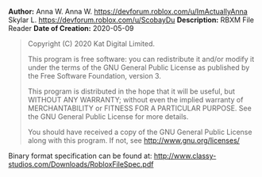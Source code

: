 **Author:** Anna W. Anna W. <https://devforum.roblox.com/u/ImActuallyAnna> Skylar L. <https://devforum.roblox.com/u/ScobayDu>
**Description:** RBXM File Reader
**Date of Creation:** 2020-05-09

> Copyright (C) 2020 Kat Digital Limited.
>
> This program is free software: you can redistribute it and/or modify
> it under the terms of the GNU General Public License as published by
> the Free Software Foundation, version 3.
>
> This program is distributed in the hope that it will be useful, but
> WITHOUT ANY WARRANTY; without even the implied warranty of
> MERCHANTABILITY or FITNESS FOR A PARTICULAR PURPOSE. See the GNU
> General Public License for more details.
>
> You should have received a copy of the GNU General Public License
> along with this program. If not, see <http://www.gnu.org/licenses/>

Binary format specification can be found at:
http://www.classy-studios.com/Downloads/RobloxFileSpec.pdf
